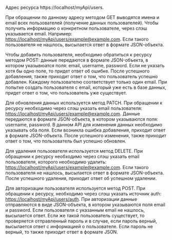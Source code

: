 Адрес ресурса https://localhost/myApi/users.

При обращении по данному адресу методом GET выводятся имена и email всех пользователей (получение данных пользователей). Чтобы получить информацию о конкретном пользователе, через слэш указывается email. Например: [https://localhost/myApi/users/example@example.com](https://localhost/myApi/users/example@example.com). Если такого пользователя не нашлось, высылается ответ в формате JSON-объекта.

Чтобы добавить пользователя, необходимо обратиться к ресурсу методом POST: данные передаются в формате JSON-объекта, в котором указывюатся поля: email, username, password. Если не указать хотя бы одно поле, то придет ответ об ошибке. После успешного добавления, также приходит ответ о том, что пользователь успешно добавлен. Каждому пользователю соответствует только один email. При попытке создать пользователя с email, который уже есть в базе данных, придет ответ о том, что пользователь уже существует.

Для обновления данных используется метод PATCH. При обращении к ресурсу необходимо через слэш указать email пользователя: [https://localhost/myApi/users/example@example.com](https://localhost/myApi/users/example@example.com). Данные передаются в формате JSON-объекта, в котором указываются поля: username, password. В данном API для изменения данных необходимо указывать оба поля. Если возникла ошибка добавления, приходит ответ в формате JSON-объекта. После успешного изменения, также приходит ответ о том, что пользователь был успешно обновлен.

Для удаления пользователя используется метод DELETE. При обращении к ресурсу необходимо через слэш указать email пользователя, которого необходимо удалить: [https://localhost/myApi/users/example@example.com](https://localhost/myApi/users/example@example.com). Если такого пользователя не нашлось, высылается ответ в формате JSON-объекта. После успешного удаления, приходит ответ об успешном удалении.

Для авторизации пользователя используется метод POST. При обращении к ресурсу, необходимо через слэш указать источник auth: [https://localhost/myApi/users/auth](https://localhost/myApi/users/auth). При авторизации данные отправляются в виде JSON-объекта, в котором указываются поля email и password. Если пользователя с указанным email не нашлось, высылается ответ. Если же такой пользователь существует, то проверяется отправленный пароль и в случае, если пароль верный, высылается ответ с информацией о пользователе. Если пароль не верный, то также приходит ответ в формате JSON.
